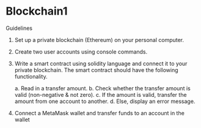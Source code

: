 # Blockchain1
 

Guidelines 

1. Set up a private blockchain (Ethereum) on your personal computer. 
2. Create two user accounts using console commands. 
3. Write a smart contract using solidity language and connect it to your private blockchain. The smart contract should have the following functionality. 

   a. Read in a transfer amount.
   b. Check whether the transfer amount is valid (non-negative & not zero).
   c. If the amount is valid, transfer the amount from one account to another.
   d. Else, display an error message.

5. Connect a MetaMask wallet and transfer funds to an account in the wallet 
